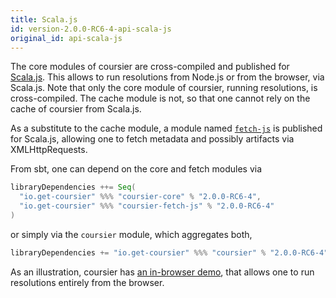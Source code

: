 ```yaml
---
title: Scala.js
id: version-2.0.0-RC6-4-api-scala-js
original_id: api-scala-js
---
```


The core modules of coursier are cross-compiled and published for
[Scala.js](https://www.scala-js.org). This allows to run resolutions from
Node.js or from the browser, via Scala.js. Note that only the core module
of coursier, running resolutions, is cross-compiled. The cache module is not,
so that one cannot rely on the cache of coursier from Scala.js.

As a substitute to the cache module, a module named
[`fetch-js`](https://repo1.maven.org/maven2/io/get-coursier/coursier-fetch-js_sjs0.6_2.12)
is published for Scala.js, allowing one to fetch metadata and possibly
artifacts via XMLHttpRequests.

From sbt, one can depend on the core and fetch modules via
```scala
libraryDependencies ++= Seq(
  "io.get-coursier" %%% "coursier-core" % "2.0.0-RC6-4",
  "io.get-coursier" %%% "coursier-fetch-js" % "2.0.0-RC6-4"
)
```
or simply via the `coursier` module, which aggregates both,
```scala
libraryDependencies += "io.get-coursier" %%% "coursier" % "2.0.0-RC6-4"
```

As an illustration, coursier has [an in-browser demo](../demo), that allows one
to run resolutions entirely from the browser.
